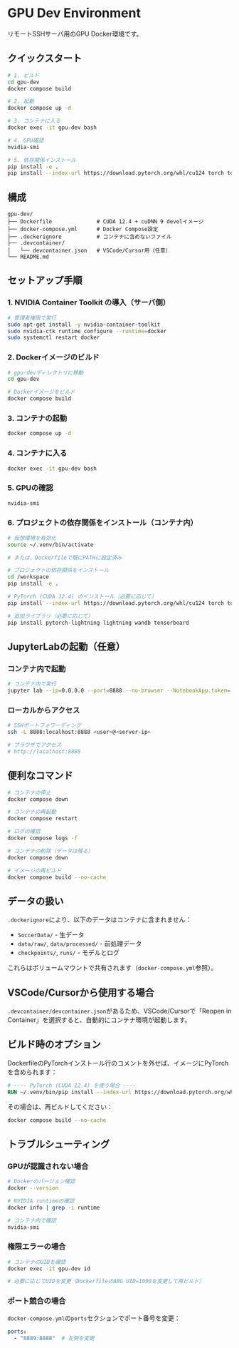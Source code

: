 # GPU Dev Environment

リモートSSHサーバ用のGPU Docker環境です。

## クイックスタート

```bash
# 1. ビルド
cd gpu-dev
docker compose build

# 2. 起動
docker compose up -d

# 3. コンテナに入る
docker exec -it gpu-dev bash

# 4. GPU確認
nvidia-smi

# 5. 依存関係インストール
pip install -e .
pip install --index-url https://download.pytorch.org/whl/cu124 torch torchvision torchaudio
```

## 構成

```
gpu-dev/
├── Dockerfile              # CUDA 12.4 + cuDNN 9 develイメージ
├── docker-compose.yml      # Docker Compose設定
├── .dockerignore           # コンテナに含めないファイル
├── .devcontainer/
│   └── devcontainer.json   # VSCode/Cursor用（任意）
└── README.md
```

## セットアップ手順

### 1. NVIDIA Container Toolkit の導入（サーバ側）

```bash
# 管理者権限で実行
sudo apt-get install -y nvidia-container-toolkit
sudo nvidia-ctk runtime configure --runtime=docker
sudo systemctl restart docker
```

### 2. Dockerイメージのビルド

```bash
# gpu-devディレクトリに移動
cd gpu-dev

# Dockerイメージをビルド
docker compose build
```

### 3. コンテナの起動

```bash
docker compose up -d
```

### 4. コンテナに入る

```bash
docker exec -it gpu-dev bash
```

### 5. GPUの確認

```bash
nvidia-smi
```

### 6. プロジェクトの依存関係をインストール（コンテナ内）

```bash
# 仮想環境を有効化
source ~/.venv/bin/activate

# または、Dockerfileで既にPATHに設定済み

# プロジェクトの依存関係をインストール
cd /workspace
pip install -e .

# PyTorch (CUDA 12.4) のインストール（必要に応じて）
pip install --index-url https://download.pytorch.org/whl/cu124 torch torchvision torchaudio

# 追加ライブラリ（必要に応じて）
pip install pytorch-lightning lightning wandb tensorboard
```

## JupyterLabの起動（任意）

### コンテナ内で起動

```bash
# コンテナ内で実行
jupyter lab --ip=0.0.0.0 --port=8888 --no-browser --NotebookApp.token=''
```

### ローカルからアクセス

```bash
# SSHポートフォワーディング
ssh -L 8888:localhost:8888 <user>@<server-ip>

# ブラウザでアクセス
# http://localhost:8888
```

## 便利なコマンド

```bash
# コンテナの停止
docker compose down

# コンテナの再起動
docker compose restart

# ログの確認
docker compose logs -f

# コンテナの削除（データは残る）
docker compose down

# イメージの再ビルド
docker compose build --no-cache
```

## データの扱い

`.dockerignore`により、以下のデータはコンテナに含まれません：

- `SoccerData/` - 生データ
- `data/raw/`, `data/processed/` - 前処理データ
- `checkpoints/`, `runs/` - モデルとログ

これらはボリュームマウントで共有されます（`docker-compose.yml`参照）。

## VSCode/Cursorから使用する場合

`.devcontainer/devcontainer.json`があるため、VSCode/Cursorで「Reopen in Container」を選択すると、自動的にコンテナ環境が起動します。

## ビルド時のオプション

DockerfileのPyTorchインストール行のコメントを外せば、イメージにPyTorchを含められます：

```dockerfile
# ---- PyTorch (CUDA 12.4) を使う場合 ----
RUN ~/.venv/bin/pip install --index-url https://download.pytorch.org/whl/cu124 torch torchvision torchaudio
```

その場合は、再ビルドしてください：

```bash
docker compose build --no-cache
```

## トラブルシューティング

### GPUが認識されない場合

```bash
# Dockerのバージョン確認
docker --version

# NVIDIA runtimeの確認
docker info | grep -i runtime

# コンテナ内で確認
nvidia-smi
```

### 権限エラーの場合

```bash
# コンテナのUIDを確認
docker exec -it gpu-dev id

# 必要に応じてUIDを変更（DockerfileのARG UID=1000を変更して再ビルド）
```

### ポート競合の場合

`docker-compose.yml`の`ports`セクションでポート番号を変更：

```yaml
ports:
  - "8889:8888"  # 左側を変更
```

